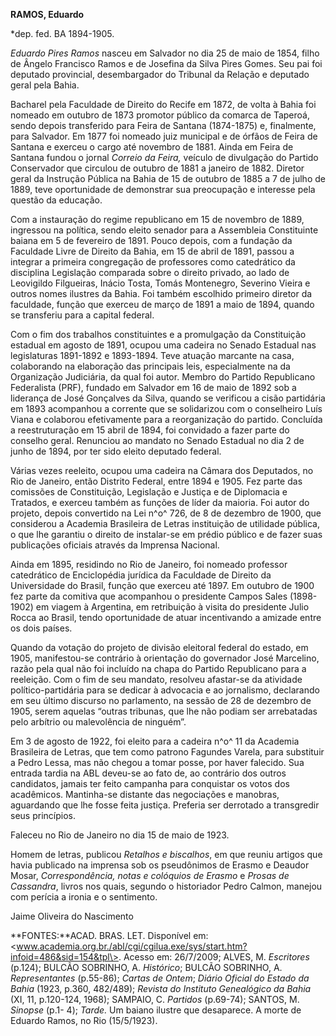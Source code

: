 **RAMOS, Eduardo**

\*dep. fed. BA 1894-1905.

*Eduardo Pires Ramos* nasceu em Salvador no dia 25 de maio de 1854,
filho de Ângelo Francisco Ramos e de Josefina da Silva Pires Gomes. Seu
pai foi deputado provincial, desembargador do Tribunal da Relação e
deputado geral pela Bahia.

Bacharel pela Faculdade de Direito do Recife em 1872, de volta à Bahia
foi nomeado em outubro de 1873 promotor público da comarca de Taperoá,
sendo depois transferido para Feira de Santana (1874-1875) e,
finalmente, para Salvador. Em 1877 foi nomeado juiz municipal e de
órfãos de Feira de Santana e exerceu o cargo até novembro de 1881. Ainda
em Feira de Santana fundou o jornal *Correio da Feira,* veículo de
divulgação do Partido Conservador que circulou de outubro de 1881 a
janeiro de 1882. Diretor geral da Instrução Pública na Bahia de 15 de
outubro de 1885 a 7 de julho de 1889, teve oportunidade de demonstrar
sua preocupação e interesse pela questão da educação.

Com a instauração do regime republicano em 15 de novembro de 1889,
ingressou na política, sendo eleito senador para a Assembleia
Constituinte baiana em 5 de fevereiro de 1891. Pouco depois, com a
fundação da Faculdade Livre de Direito da Bahia, em 15 de abril de 1891,
passou a integrar a primeira congregação de professores como catedrático
da disciplina Legislação comparada sobre o direito privado, ao lado de
Leovigildo Filgueiras, Inácio Tosta, Tomás Montenegro, Severino Vieira e
outros nomes ilustres da Bahia. Foi também escolhido primeiro diretor da
faculdade, função que exerceu de março de 1891 a maio de 1894, quando se
transferiu para a capital federal.

Com o fim dos trabalhos constituintes e a promulgação da Constituição
estadual em agosto de 1891, ocupou uma cadeira no Senado Estadual nas
legislaturas 1891-1892 e 1893-1894. Teve atuação marcante na casa,
colaborando na elaboração das principais leis, especialmente na da
Organização Judiciária, da qual foi autor. Membro do Partido Republicano
Federalista (PRF), fundado em Salvador em 16 de maio de 1892 sob a
liderança de José Gonçalves da Silva, quando se verificou a cisão
partidária em 1893 acompanhou a corrente que se solidarizou com o
conselheiro Luís Viana e colaborou efetivamente para a reorganização do
partido. Concluída a reestruturação em 15 abril de 1894, foi convidado a
fazer parte do conselho geral. Renunciou ao mandato no Senado Estadual
no dia 2 de junho de 1894, por ter sido eleito deputado federal.

Várias vezes reeleito, ocupou uma cadeira na Câmara dos Deputados, no
Rio de Janeiro, então Distrito Federal, entre 1894 e 1905. Fez parte das
comissões de Constituição, Legislação e Justiça e de Diplomacia e
Tratados, e exerceu também as funções de líder da maioria. Foi autor do
projeto, depois convertido na Lei n^o^ 726, de 8 de dezembro de 1900,
que considerou a Academia Brasileira de Letras instituição de utilidade
pública, o que lhe garantiu o direito de instalar-se em prédio público e
de fazer suas publicações oficiais através da Imprensa Nacional.

Ainda em 1895, residindo no Rio de Janeiro, foi nomeado professor
catedrático de Enciclopédia jurídica da Faculdade de Direito da
Universidade do Brasil, função que exerceu até 1897. Em outubro de 1900
fez parte da comitiva que acompanhou o presidente Campos Sales
(1898-1902) em viagem à Argentina, em retribuição à visita do presidente
Julio Rocca ao Brasil, tendo oportunidade de atuar incentivando a
amizade entre os dois países.

Quando da votação do projeto de divisão eleitoral federal do estado, em
1905, manifestou-se contrário à orientação do governador José Marcelino,
razão pela qual não foi incluído na chapa do Partido Republicano para a
reeleição. Com o fim de seu mandato, resolveu afastar-se da atividade
político-partidária para se dedicar à advocacia e ao jornalismo,
declarando em seu último discurso no parlamento, na sessão de 28 de
dezembro de 1905, serem aquelas “outras tribunas, que lhe não podiam ser
arrebatadas pelo arbítrio ou malevolência de ninguém”.

Em 3 de agosto de 1922, foi eleito para a cadeira n^o^ 11 da Academia
Brasileira de Letras, que tem como patrono Fagundes Varela, para
substituir a Pedro Lessa, mas não chegou a tomar posse, por haver
falecido. Sua entrada tardia na ABL deveu-se ao fato de, ao contrário
dos outros candidatos, jamais ter feito campanha para conquistar os
votos dos acadêmicos. Mantinha-se distante das negociações e manobras,
aguardando que lhe fosse feita justiça. Preferia ser derrotado a
transgredir seus princípios.

Faleceu no Rio de Janeiro no dia 15 de maio de 1923.

Homem de letras, publicou *Retalhos e biscalhos*, em que reuniu artigos
que havia publicado na imprensa sob os pseudônimos de Erasmo e Deaudor
Mosar, *Correspondência, notas e colóquios de Erasmo* e *Prosas de
Cassandra*, livros nos quais, segundo o historiador Pedro Calmon,
manejou com perícia a ironia e o sentimento.

Jaime Oliveira do Nascimento

**FONTES:**ACAD. BRAS. LET. Disponível em:
\<www.academia.org.br./abl/cgi/cgilua.exe/sys/start.htm?infoid=486&sid=154&tpl\>.
Acesso em: 26/7/2009; ALVES, M. *Escritores* (p.124); BULCÃO SOBRINHO,
A. *Histórico*; BULCÃO SOBRINHO, A. *Representantes* (p.55-86); *Cartas
de Ontem*; *Diário Oficial do Estado da Bahia* (1923, p.360, 482/489);
*Revista do Instituto Genealógico da Bahia* (XI, 11, p.120-124, 1968);
SAMPAIO, C. *Partidos* (p.69-74); SANTOS, M. *Sinopse* (p.1- 4);
*Tarde.* Um baiano ilustre que desaparece. A morte de Eduardo Ramos, no
Rio (15/5/1923).
